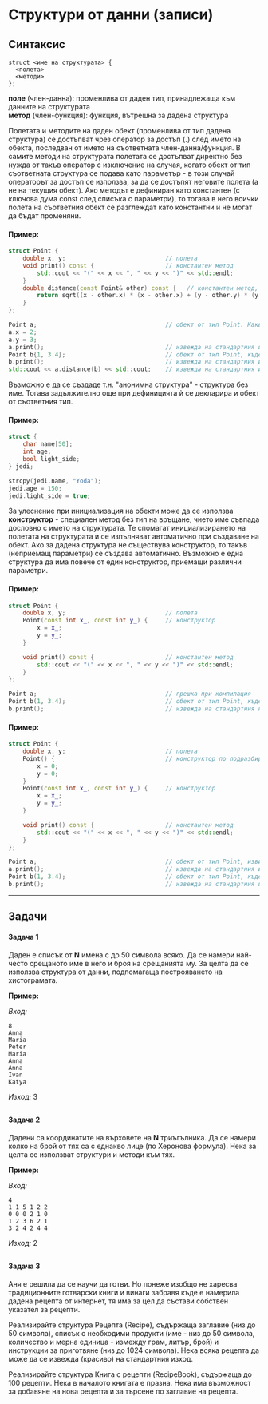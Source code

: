 # Структури от данни (записи)

## Синтаксис
```
struct <име на структурата> {   
  <полета>                              
  <методи>                              
};
```

**поле** (член-данна): променлива от даден тип, принадлежаща към данните на структурата <br>
**метод** (член-функция): функция, вътрешна за дадена структура

Полетата и методите на даден обект (променлива от тип дадена структура) се достъпват чрез оператор за достъп (**.**) след името на обекта, последван от името на съответната член-данна/функция. В самите методи на структурата полетата се достъпват директно без нужда от такъв оператор с изключение на случая, когато обект от тип съответната структура се подава като параметър - в този случай операторът за достъп се използва, за да се достъпят неговите полета (а не на текущия обект). Ако методът е дефиниран като константен (с ключова дума const след списъка с параметри), то тогава в него всички полета на съответния обект се разглеждат като константни и не могат да бъдат променяни. 

#### Пример:
```c++
struct Point {
    double x, y;                            // полета
    void print() const {                    // константен метод
        std::cout << "(" << x << ", " << y << ")" << std::endl;
    }
    double distance(const Point& other) const {   // константен метод, получаващ като параметър константен обект от тип Point
        return sqrt((x - other.x) * (x - other.x) + (y - other.y) * (y - other.y));
    }
};

Point a;                                    // обект от тип Point. Каква е стойността на x и y?
a.x = 2;                
a.y = 3;
a.print();                                  // извежда на стандартния изход "(2, 3)"
Point b{1, 3.4};                            // обект от тип Point, където има предварително зададени стойности за x и y
b.print();                                  // извежда на стандартния изход "(1, 3.4)"
std::cout << a.distance(b) << std::cout;    // извежда на стандартния изход разстоянието между точки a и b
```

Възможно е да се създаде т.н. "анонимна структура" - структура без име. Тогава задължително още при дефиницията ѝ се декларира и обект от съответния тип.

#### Пример:
```c++
struct {
    char name[50];
    int age;
    bool light_side; 
} jedi;

strcpy(jedi.name, "Yoda");
jedi.age = 150;
jedi.light_side = true; 
```

За улеснение при инициализация на обекти може да се използва **конструктор** - специален метод без тип на връщане, чието име съвпада дословно с името на структурата. Те спомагат инициализирането на полетата на структурата и се изпълняват автоматично при създаване на обект. Ако за дадена структура не съществува конструктор, то такъв (неприемащ параметри) се създава автоматично. Възможно е една структура да има повече от един конструктор, приемащи различни параметри. 

#### Пример:
```c++
struct Point {
    double x, y;                            // полета
    Point(const int x_, const int y_) {     // конструктор
        x = x_;
        y = y_;
    }

    void print() const {                    // константен метод
        std::cout << "(" << x << ", " << y << ")" << std::endl;
    }
};

Point a;                                    // грешка при компилация - структурата Point има единствен конструктор, приемащ два аргумента 
Point b(1, 3.4);                            // обект от тип Point, където има предварително зададени стойности за x и y чрез конструктора
b.print();                                  // извежда на стандартния изход "(1, 3.4)"
```

#### Пример:
```c++
struct Point {
    double x, y;                            // полета
    Point() {                               // конструктор по подразбиране (без аргументи)
        x = 0;
        y = 0;
    }
    Point(const int x_, const int y_) {     // конструктор
        x = x_;
        y = y_;
    }

    void print() const {                    // константен метод
        std::cout << "(" << x << ", " << y << ")" << std::endl;
    }
};

Point a;                                    // обект от тип Point, извиква се конструктор по подразбиране
a.print();                                  // извежда на стандартния изход "(0, 0)"                  
Point b(1, 3.4);                            // обект от тип Point, където има предварително зададени стойности за x и y чрез конструктора
b.print();                                  // извежда на стандартния изход "(1, 3.4)"
```


---

## Задачи

#### Задача 1
Даден е списък от **N** имена с до 50 символа всяко. Да се намери най-често срещаното име в него и броя на срещанията му. За целта да се използва структура от данни, подпомагаща построяването на хистограмата.

**Пример:** 

*Вход:* 
```
8       
Anna    
Maria   
Peter   
Maria   
Anna    
Anna    
Ivan    
Katya  
```

*Изход:* 3

##
#### Задача 2
Дадени са координатите на върховете на **N** триъгълника. Да се намери колко на брой от тях са с еднакво лице (по Херонова формула). Нека за целта се използват структури и методи към тях.

**Пример:**

*Вход:* 
```    
4           
1 1 5 1 2 2 
0 0 0 2 1 0 
1 2 3 6 2 1 
3 2 4 2 4 4 
```

*Изход:* 2

##
#### Задача 3
Аня е решила да се научи да готви. Но понеже изобщо не харесва традиционните готварски книги и винаги забравя къде е намерила дадена рецепта от интернет, тя има за цел да състави собствен указател за рецепти.

Реализирайте структура Рецепта (Recipe), съдържаща заглавие (низ до 50 символа), списък с необходими продукти (име - низ до 50 символа, количество и мерна единица - измежду грам, литър, брой) и инструкции за приготвяне (низ до 1024 символа). Нека всяка рецепта да може да се извежда (красиво) на стандартния изход. 

Реализирайте структура Книга с рецепти (RecipeBook), съдържаща до 100 рецепти. Нека в началото книгата е празна. Нека има възможност за добавяне на нова рецепта и за търсене по заглавие на рецепта. 
